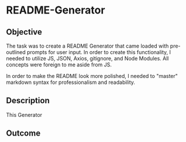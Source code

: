 # **README-Generator**

## **Objective**

The task was to create a README Generator that came loaded with pre-outlined prompts for user input. In order to create this functionality, I needed to utilize JS, JSON, Axios, gitignore, and Node Modules. All concepts were foreign to me aside from JS. 

In order to make the README look more polished, I needed to "master" markdown syntax for professionalism and readability. 

## **Description**

This Generator 

## **Outcome**

